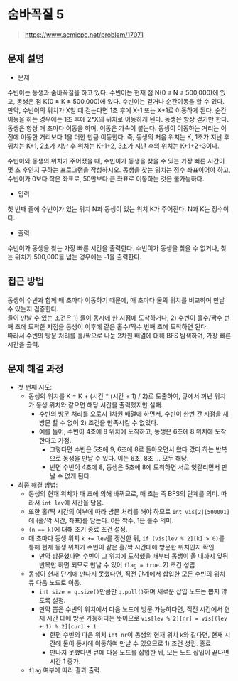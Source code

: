 # 숨바꼭질 5

> https://www.acmicpc.net/problem/17071

## 문제 설명

- 문제

수빈이는 동생과 숨바꼭질을 하고 있다. 수빈이는 현재 점 N(0 ≤ N ≤ 500,000)에 있고, 동생은 점 K(0 ≤ K ≤ 500,000)에 있다. 수빈이는 걷거나 순간이동을 할 수 있다. 만약, 수빈이의
위치가 X일 때 걷는다면 1초 후에 X-1 또는 X+1로 이동하게 된다. 순간이동을 하는 경우에는 1초 후에 2*X의 위치로 이동하게 된다. 동생은 항상 걷기만 한다. 동생은 항상 매 초마다 이동을 하며, 이동은
가속이 붙는다. 동생이 이동하는 거리는 이전에 이동한 거리보다 1을 더한 만큼 이동한다. 즉, 동생의 처음 위치는 K, 1초가 지난 후 위치는 K+1, 2초가 지난 후 위치는 K+1+2, 3초가 지난 후의 위치는
K+1+2+3이다.

수빈이와 동생의 위치가 주어졌을 때, 수빈이가 동생을 찾을 수 있는 가장 빠른 시간이 몇 초 후인지 구하는 프로그램을 작성하시오. 동생을 찾는 위치는 정수 좌표이어야 하고, 수빈이가 0보다 작은 좌표로, 50만보다
큰 좌표로 이동하는 것은 불가능하다.

- 입력

첫 번째 줄에 수빈이가 있는 위치 N과 동생이 있는 위치 K가 주어진다. N과 K는 정수이다.

- 출력

수빈이가 동생을 찾는 가장 빠른 시간을 출력한다. 수빈이가 동생을 찾을 수 없거나, 찾는 위치가 500,000을 넘는 경우에는 -1을 출력한다.

## 접근 방법

동생이 수빈과 함께 매 초마다 이동하기 때문에, 매 초마다 둘의 위치를 비교하며 만날 수 있는지 검증한다.  
둘이 만날 수 있는 조건은 1) 둘이 동시에 한 지점에 도착하거나, 2) 수빈이 홀수/짝수 번째 초에 도착한 지점을 동생이 이후에 같은 홀수/짝수 번째 초에 도착하면 된다.    
따라서 수빈의 방문 처리를 홀/짝으로 나눈 2차원 배열에 대해 BFS 탐색하며, 가장 빠른 시간을 출력.

## 문제 해결 과정

- 첫 번째 시도:
    - 동생의 위치를 K = K + (시간 * (시간 + 1) / 2)로 도출하여, 큐에서 꺼낸 위치가 동생 위치와 같으면 해당 시간을 출력했지만 실패.
        - 수빈의 방문 처리를 오로지 1차원 배열에 하면서, 수빈이 한번 간 지점을 재방문 할 수 없어 2) 조건을 만족시킬 수 없었다.
        - 예를 들어, 수빈이 4초에 8 위치에 도착하고, 동생은 6초에 8 위치에 도착한다고 가정.
            - 그렇다면 수빈은 5초에 9, 6초에 8로 돌아오면서 왔다 갔다 하는 반복으로 동생을 만날 수 있다. 이는 6초, 8초 ... 모두 해당.
            - 반면 수빈이 4초에 8, 동생은 5초에 8에 도착하면 서로 엇갈리면서 만날 수 없게 된다.
- 최종 해결 방법:
    - 동생의 현재 위치가 매 초에 의해 바뀌므로, 매 초는 즉 BFS의 단계를 의미. 따라서 `int lev`에 시간을 담음.
    - 또한 홀/짝 시간의 여부에 따라 방문 처리를 해야 하므로 `int vis[2][500001]`에 (홀/짝 시간, 좌표)를 담는다. 0은 짝수, 1은 홀수 의미.
    - `(n == k)`에 대해 조기 종료 조건 설정.
    - 매 초마다 동생 위치 `k += lev`를 갱신한 뒤, `if (vis[lev % 2][k] > 0)`를 통해 현재 동생 위치가 수빈이 같은 홀/짝 시간대에 방문한 위치인지 확인.
        - 만약 방문했다면 수빈이 그 위치에 도착했을 때부터 동생이 올 때까지 앞뒤 반복만 하면 되므로 만날 수 있어 `flag = true`. 2) 조건 성립
    - 동생이 현재 단계에 만나지 못했다면, 직전 단계에서 삽입한 모든 수빈의 위치 큐 다음 노드로 이동.
        - `int size = q.size()`만큼만 `q.poll()`하며 새로운 삽입 노드는 뽑지 않도록 설정.
        - 만약 뽑은 수빈의 위치에서 다음 노드에 방문 가능하다면, 직전 시간에서 현재 시간 대에 방문 가능하다는
          뜻이므로 `vis[lev % 2][nr] = vis[(lev + 1) % 2][cur] + 1`.
            - 한편 수빈의 다음 위치 `int nr`이 동생의 현재 위치 `k`와 같다면, 현재 시간에 둘이 동시에 이동하여 만날 수 있으므로 1) 조건 성립. 종료.
            - 만나지 못했다면 큐에 다음 노드를 삽입한 뒤, 모든 노드 삽입이 끝나면 시간 1 증가.
    - `flag` 여부에 따라 결과 출력.
